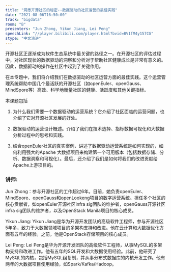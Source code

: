 ```yaml
---
title: "洞悉开源社区的秘密--数据驱动的社区运营的最佳实践"
date: "2021-08-06T16:50:00" 
track: "bigdata"
room: "B"
presenters: "Jun Zhong, Yikun Jiang, Lei Peng"
speechLink: "//player.bilibili.com/player.html?bvid=BV1fM4y157CG"
stype: "中文演讲"
---
```

开源社区正逐渐成为软件生态系统中最关键的路径之一。在开源社区的评估过程中，对社区现状的数据驱动的洞察和分析对于帮助社区健康成长是非常有意义的。因此，数据驱动的操作在社区中起到了关键作用。
 

 在本专题中，我们将介绍我们在数据驱动的社区运营方面的最佳实践。这个运营管理系统帮助中国几个最活跃的开源社区（如openEuler、openGauss、MindSpore等）高效、科学地衡量社区的健康、活跃度和其他关键指标。
 

 本课题包括
 1. 为什么我们需要一个数据驱动的运营系统？它介绍了社区面临的运营问题，也介绍了它对开源社区发展的好处。
 

 2. 数据驱动的运营设计概述。介绍了我们在技术选择、指标数据可视化和大数据分析过程中的思考和实践。
 

 3. 结合openEuler社区的真实案例，讲述了数据驱动运营系统是如何实现的，如何利用强大的Apache 大数据项目来构建第一个可用版本（包括数据存储、分析、数据洞察和可视化）。最后，还介绍了我们是如何将我们的改进贡献给Apache上游项目的。

 ### 讲师: 
 Jun Zhong：参与开源社区的工作超过6年。目前，她负责openEuler、MindSpore、openGauss和openLookeng项目的数字运营系统。担任多个社区的核心贡献者，如openEuler开源社区infra sig团队的维护者，openGauss开源社区infra sig团队的维护者，以及OpenStack Manila项目的核心成员。

Yikun Jiang:  Yikun Jiang是华为开源开发团队的高级软件工程师，参与开源社区5年多，致力于大数据领域项目的多架构支持和改进。他在云计算和大数据优化方面有五年的经验。之前，他是OpenStack存储项目的核心成员。

Lei Peng:  Lei Peng是华为开源开发团队的高级软件工程师，从事MySQL的多架构支持和改进工作。他有五年的SQL开发和大数据使用经验。此前，他研究了MySQL的内核，包括MySQL组复制，并从事分布式数据库的内核开发工作。他有两年的大数据项目使用经验，如Spark/Kafka/Hadoop。
